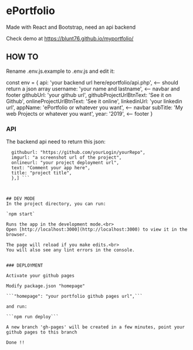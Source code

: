 # ePortfolio

Made with React and Bootstrap, need an api backend

Check demo at https://blunt76.github.io/myportfolio/


## HOW TO

Rename .env.js.example to .env.js and edit it:

const env = {
  api: 'your backend url here/eportfolio/api.php', <-- should return a json array
  username: 'your name and lastname',  <-- navbar and footer
  githubUrl: 'your github url',
  githubProjectUrlBtnText: 'See it on Github',
  onlineProjectUrlBtnText: 'See it online',
  linkedinUrl: 'your linkedin url',
  appName: 'ePortfolio or whatever you want',  <-- navbar
  subTitle: 'My web Projects or whatever you want',
  year: '2019',  <-- footer
}


### API

The backend api need to return this json:

``` [{
  githuburl: "https://github.com/yourLogin/yourRepo",
  imgurl: "a screenshot url of the project",
  onlineurl: "your project deployment url",
  text: "Comment your app here",
  title: "project title",
  },] ```



## DEV MODE
In the project directory, you can run:

`npm start`

Runs the app in the development mode.<br>
Open [http://localhost:3000](http://localhost:3000) to view it in the browser.

The page will reload if you make edits.<br>
You will also see any lint errors in the console.


### DEPLOYMENT

Activate your github pages

Modify package.json "homepage"

```"homepage": "your portfolio github pages url",```

and run:

```npm run deploy```

A new branch 'gh-pages' will be created in a few minutes, point your github pages to this branch

Done !!


